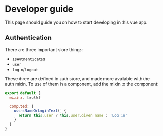 # Developer guide
This page should guide you on how to start developing in this vue app.
 
## Authentication
There are three important store things:
- `isAuthenticated`
- `user`
- `login`/`logout`

These three are defined in auth store, and made more available with the auth mixin. To use of them in a component,
add the mixin to the component:
```js
export default {
  mixins: [auth],

  computed: {
    usersNameOrLoginText() {
      return this.user ? this.user.given_name : 'Log in'
    }
  }
}
```
